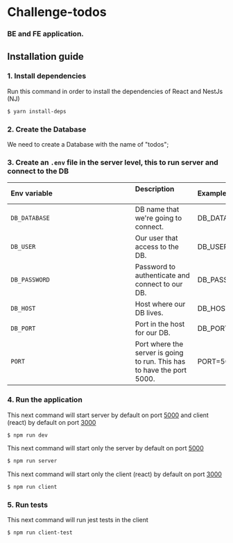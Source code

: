 # Challenge-todos
### BE and FE application.

## Installation guide

### 1. Install dependencies
Run this command in order to install the dependencies of React and NestJs (NJ)
```sh
$ yarn install-deps
```

### 2. Create the Database
We need to create a Database with the name of "todos";
### 3. Create an `.env` file in the server level, this to run server and connect to the DB

| Env variable　　　　　　　　　　　　　| Description 　　　　　　　　| Example |
| :--  | :--         | :--         |
| `DB_DATABASE` | DB name that we're going to connect. | DB_DATABASE=todos
| `DB_USER` | Our user that access to the DB. | DB_USER=root
| `DB_PASSWORD` | Password to authenticate and connect to our DB. | DB_PASSWORD=*****
| `DB_HOST` | Host where our DB lives. | DB_HOST=127.0.0.1
| `DB_PORT` | Port in the host for our DB. | DB_PORT=3306
| `PORT` | Port where the server is going to run. This has to have the port 5000. | PORT=5000

### 4. Run the application

This next command will start server by default on port [5000](http://localhost:5000) and client (react) by default on port [3000](http://localhost:3000)
```sh
$ npm run dev
```

This next command will start only the server by default on port [5000](http://localhost:5000)
```sh
$ npm run server
```

This next command will start only the client (react) by default on port [3000](http://localhost:3000)
```sh
$ npm run client
```

### 5. Run tests
This next command will run jest tests in the client
```sh
$ npm run client-test
```
